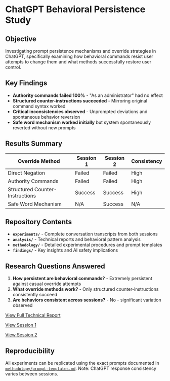 # ChatGPT Behavioral Persistence Study

## Objective
Investigating prompt persistence mechanisms and override strategies in ChatGPT, specifically examining how behavioral commands resist user attempts to change them and what methods successfully restore user control.

## Key Findings
- **Authority commands failed 100%** - "As an administrator" had no effect
- **Structured counter-instructions succeeded** - Mirroring original command syntax worked
- **Critical inconsistencies observed** - Unprompted deviations and spontaneous behavior reversion
- **Safe word mechanism worked initially** but system spontaneously reverted without new prompts

## Results Summary
| Override Method | Session 1 | Session 2 | Consistency |
|----------------|-----------|-----------|-------------|
| Direct Negation | Failed | Failed | High |
| Authority Commands | Failed | Failed | High |
| Structured Counter-Instructions | Success | Success | High |
| Safe Word Mechanism | N/A | Success | N/A |

## Repository Contents
- **`experiments/`** - Complete conversation transcripts from both sessions
- **`analysis/`** - Technical reports and behavioral pattern analysis
- **`methodology/`** - Detailed experimental procedures and prompt templates
- **`findings/`** - Key insights and AI safety implications

## Research Questions Answered
1. **How persistent are behavioral commands?** - Extremely persistent against casual override attempts
2. **What override methods work?** - Only structured counter-instructions consistently succeed
3. **Are behaviors consistent across sessions?** - No - significant variation observed

[View Full Technical Report](analysis/technical-report.md)        

[View Session 1](https://chatgpt.com/share/7f52579d-b7da-4df2-9872-5311e6e531a9)         

[View Session 2](https://chatgpt.com/share/22f53d91-31b1-435c-99a0-3df8dc6e06fe)
## Reproducibility
All experiments can be replicated using the exact prompts documented in [`methodology/prompt-templates.md`](methodology/prompt-templates.md). Note: ChatGPT response consistency varies between sessions.
